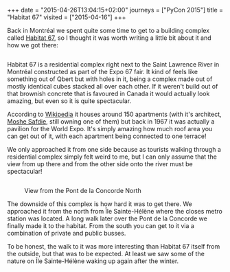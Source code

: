 +++
date = "2015-04-26T13:04:15+02:00"
journeys = ["PyCon 2015"]
title = "Habitat 67"
visited = ["2015-04-16"]
+++

Back in Montréal we spent quite some time to get to a building complex called
[Habitat 67][h67], so I thought it was worth writing a little bit about it and
how we got there:

<figure>
<img alt="" src="http://photos.h10n.me/Conferences/PyCon-2015/i-Qf6vqWt/0/L/DSC03497-L.jpg"/>
</figure>

Habitat 67 is a residential complex right next to the Saint Lawrence River in
Montréal constructed as part of the Expo 67 fair. It kind of feels like
something out of Qbert but with holes in it, being a complex made out of mostly
identical cubes stacked all over each other. If it weren't build out of that
brownish concrete that is favoured in Canada it would actually look amazing, but
even so it is quite spectacular.

According to [Wikipedia][wp] it houses around 150 apartments (with it's
architect, [Moshe Safdie][ms], still owning one of them) but back in 1967 it was
actually a pavilion for the World Expo. It's simply amazing how much roof area
you can get out of it, with each apartment being connected to one terrace!

We only approached it from one side because as tourists walking through a
residential complex simply felt weird to me, but I can only assume that the view
from up there and from the other side onto the river must be spectacular!

<figure>
<img alt="" src="http://photos.h10n.me/Conferences/PyCon-2015/i-cmSzb2V/0/X2/2015-04-16%2014.50.26-X2.jpg"/>
<figcaption><p>View from the Pont de la Concorde North</p></figcaption>
</figure>

The downside of this complex is how hard it was to get there. We approached it
from the north from Île Sainte-Hélène where the closes metro station was
located. A long walk later over the Pont de la Concorde we finally made it to
the habitat. From the south you can get to it via a combination of private and
public busses.

To be honest, the walk to it was more interesting than Habitat 67 itself from
the outside, but that was to be expected. At least we saw some of the nature on
Île Sainte-Hélène waking up again after the winter.


[h67]: http://www.habitat67.com/home.html
[ms]: http://en.wikipedia.org/wiki/Moshe_Safdie
[wp]: http://en.wikipedia.org/wiki/Habitat_67
